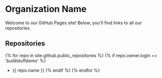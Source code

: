 # Organization Name

Welcome to our GitHub Pages site! Below, you'll find links to all our repositories.

## Repositories

{% for repo in site.github.public_repositories %}
  {% if repo.owner.login == 'buildstuffdemo' %}
- {{ repo.name }}
  {% endif %}
{% endfor %}
